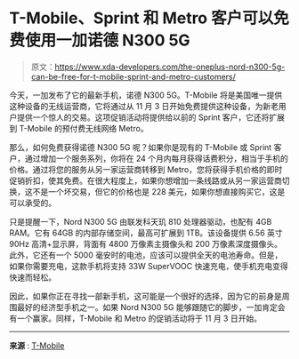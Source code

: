 # T-Mobile、Sprint 和 Metro 客户可以免费使用一加诺德 N300 5G

> 原文：<https://www.xda-developers.com/the-oneplus-nord-n300-5g-can-be-free-for-t-mobile-sprint-and-metro-customers/>

今天，一加发布了它的最新手机，诺德 N300 5G。T-Mobile 将是美国唯一提供这种设备的无线运营商，它将通过从 11 月 3 日开始免费提供这种设备，为新老用户提供一个惊人的交易。这项促销活动将提供给以前的 Sprint 客户，它还将扩展到 T-Mobile 的预付费无线网络 Metro。

那么，如何免费获得诺德 N300 5G 呢？如果你是现有的 T-Mobile 或 Sprint 客户，通过增加一个服务系列，你将在 24 个月内每月获得话费积分，相当于手机的价格。通过将您的服务从另一家运营商转移到 Metro，您将获得手机价格的即时促销折扣，使其免费。在很大程度上，如果你想增加一条线路或从另一家运营商切换，这不是一个坏交易，但它的价格也是 228 美元，如果你想直接购买它，这是可以承受的。

只是提醒一下，Nord N300 5G 由联发科天玑 810 处理器驱动，也配有 4GB RAM。它有 64GB 的内部存储空间，最高可扩展到 1TB。该设备提供 6.56 英寸 90Hz 高清+显示屏，背面有 4800 万像素主摄像头和 200 万像素深度摄像头。此外，它还有一个 5000 毫安时的电池，应该可以提供全天的电池寿命。但是，如果你需要充电，这款手机将支持 33W SuperVOOC 快速充电，使手机充电变得快速而轻松。

因此，如果你正在寻找一部新手机，这可能是一个很好的选择，因为它的前身是周围最好的经济型手机之一。如果 Nord N300 5G 能够跟随它的脚步，一加肯定会有一个赢家。同样，T-Mobile 和 Metro 的促销活动将于 11 月 3 日开始。

* * *

**来源** : [T-Mobile](https://www.t-mobile.com/news/devices/get-a-free-oneplus-nord-n300-5g-exclusively-at-t-mobile-and-metro-by-t-mobile)